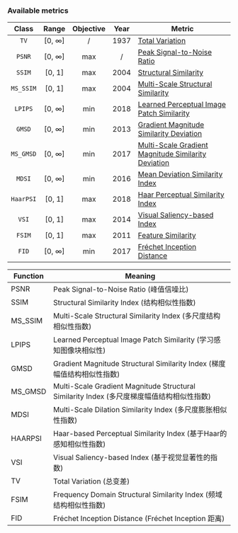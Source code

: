 ### Available metrics

| Class     | Range  | Objective | Year | Metric                                                                                               |
|:---------:|:------:|:---------:|:----:|------------------------------------------------------------------------------------------------------|
| `TV`      | [0, ∞] | /         | 1937 | [Total Variation](https://en.wikipedia.org/wiki/Total_variation)                                     |
| `PSNR`    | [0, ∞] | max       | /    | [Peak Signal-to-Noise Ratio](https://en.wikipedia.org/wiki/Peak_signal-to-noise_ratio)               |
| `SSIM`    | [0, 1] | max       | 2004 | [Structural Similarity](https://en.wikipedia.org/wiki/Structural_similarity)                         |
| `MS_SSIM` | [0, 1] | max       | 2004 | [Multi-Scale Structural Similarity](https://ieeexplore.ieee.org/document/1292216/)                   |
| `LPIPS`   | [0, ∞] | min       | 2018 | [Learned Perceptual Image Patch Similarity](https://arxiv.org/abs/1801.03924)                        |
| `GMSD`    | [0, ∞] | min       | 2013 | [Gradient Magnitude Similarity Deviation](https://arxiv.org/abs/1308.3052)                           |
| `MS_GMSD` | [0, ∞] | min       | 2017 | [Multi-Scale Gradient Magnitude Similarity Deviation](https://ieeexplore.ieee.org/document/7952357)  |
| `MDSI`    | [0, ∞] | min       | 2016 | [Mean Deviation Similarity Index](https://arxiv.org/abs/1608.07433)                                  |
| `HaarPSI` | [0, 1] | max       | 2018 | [Haar Perceptual Similarity Index](https://arxiv.org/abs/1607.06140)                                 |
| `VSI`     | [0, 1] | max       | 2014 | [Visual Saliency-based Index](https://ieeexplore.ieee.org/document/6873260)                          |
| `FSIM`    | [0, 1] | max       | 2011 | [Feature Similarity](https://ieeexplore.ieee.org/document/5705575)                                   |
| `FID`     | [0, ∞] | min       | 2017 | [Fréchet Inception Distance](https://arxiv.org/abs/1706.08500)                                       |


| Function   | Meaning                                                       |
|------------|---------------------------------------------------------------|
| PSNR       | Peak Signal-to-Noise Ratio (峰值信噪比)                       |
| SSIM       | Structural Similarity Index (结构相似性指数)                    |
| MS_SSIM    | Multi-Scale Structural Similarity Index (多尺度结构相似性指数)    |
| LPIPS      | Learned Perceptual Image Patch Similarity (学习感知图像块相似性)  |
| GMSD       | Gradient Magnitude Structural Similarity Index (梯度幅值结构相似性指数) |
| MS_GMSD    | Multi-Scale Gradient Magnitude Structural Similarity Index (多尺度梯度幅值结构相似性指数) |
| MDSI       | Multi-Scale Dilation Similarity Index (多尺度膨胀相似性指数)     |
| HAARPSI    | Haar-based Perceptual Similarity Index (基于Haar的感知相似性指数) |
| VSI        | Visual Saliency-based Index (基于视觉显著性的指数)              |
| TV         | Total Variation (总变差)                                      |
| FSIM       | Frequency Domain Structural Similarity Index (频域结构相似性指数) |
| FID        | Fréchet Inception Distance (Fréchet Inception 距离)             |
